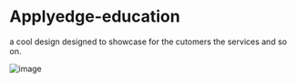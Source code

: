 # Applyedge-education
a cool design designed to showcase for the cutomers the services and so on.



![image](https://github.com/user-attachments/assets/11d8a96f-b810-472c-acf9-5a617a3a59a7)

